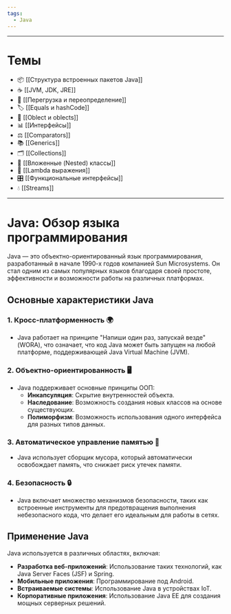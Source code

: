 ```yaml
---
tags:
  - Java
---
```

---
# Темы

- 📦 [[Структура встроенных пакетов Java]]
- ☕ [[JVM, JDK, JRE]]
- 🔁 [[Перегрузка и переопределение]]
- 🏷️ [[Equals и hashCode]]
- 🐾 [[Oblect и oblects]]
- 📊 [[Интерфейсы]]
- ⚖️ [[Comparators]]
- 📚 [[Generics]]
- 🗂️ [[Collections]]
- 📂 [[Вложенные (Nested) классы]]
- 🧩 [[Lambda выражения]]
- 🎛️ [[Функциональные интерфейсы]]
- 💧 [[Streams]]

---

# Java: Обзор языка программирования

Java — это объектно-ориентированный язык программирования, разработанный в начале 1990-х годов компанией Sun Microsystems. Он стал одним из самых популярных языков благодаря своей простоте, эффективности и возможности работы на различных платформах.

## Основные характеристики Java

### 1. **Кросс-платформенность** 🌍
- Java работает на принципе "Напиши один раз, запускай везде" (WORA), что означает, что код Java может быть запущен на любой платформе, поддерживающей Java Virtual Machine (JVM).

### 2. **Объектно-ориентированность** 🖥️
- Java поддерживает основные принципы ООП:
  - **Инкапсуляция**: Скрытие внутренностей объекта.
  - **Наследование**: Возможность создания новых классов на основе существующих.
  - **Полиморфизм**: Возможность использования одного интерфейса для разных типов данных.

### 3. **Автоматическое управление памятью** 🧹
- Java использует сборщик мусора, который автоматически освобождает память, что снижает риск утечек памяти.

### 4. **Безопасность** 🔒
- Java включает множество механизмов безопасности, таких как встроенные инструменты для предотвращения выполнения небезопасного кода, что делает его идеальным для работы в сетях.


## Применение Java

Java используется в различных областях, включая:

- **Разработка веб-приложений**: Использование таких технологий, как Java Server Faces (JSF) и Spring.
- **Мобильные приложения**: Программирование под Android.
- **Встраиваемые системы**: Использование Java в устройствах IoT.
- **Корпоративные приложения**: Использование Java EE для создания мощных серверных решений.


